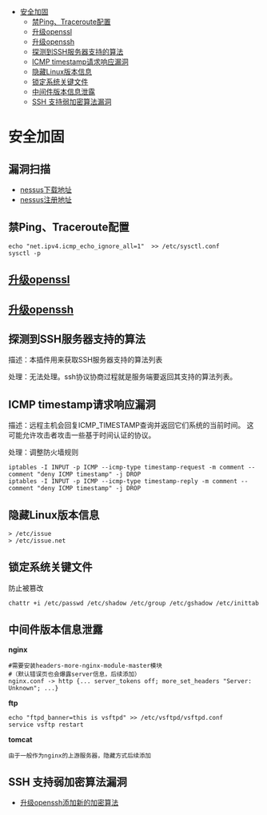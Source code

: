 - [安全加固](#%E5%AE%89%E5%85%A8%E5%8A%A0%E5%9B%BA)
  - [禁Ping、Traceroute配置](#%E7%A6%81pingtraceroute%E9%85%8D%E7%BD%AE)
  - [升级openssl](#%E5%8D%87%E7%BA%A7openssl)
  - [升级openssh](#%E5%8D%87%E7%BA%A7openssh)
  - [探测到SSH服务器支持的算法](#%E6%8E%A2%E6%B5%8B%E5%88%B0ssh%E6%9C%8D%E5%8A%A1%E5%99%A8%E6%94%AF%E6%8C%81%E7%9A%84%E7%AE%97%E6%B3%95)
  - [ICMP timestamp请求响应漏洞](#icmp-timestamp%E8%AF%B7%E6%B1%82%E5%93%8D%E5%BA%94%E6%BC%8F%E6%B4%9E)
  - [隐藏Linux版本信息](#%E9%9A%90%E8%97%8Flinux%E7%89%88%E6%9C%AC%E4%BF%A1%E6%81%AF)
  - [锁定系统关键文件](#%E9%94%81%E5%AE%9A%E7%B3%BB%E7%BB%9F%E5%85%B3%E9%94%AE%E6%96%87%E4%BB%B6)
  - [中间件版本信息泄露](#%E4%B8%AD%E9%97%B4%E4%BB%B6%E7%89%88%E6%9C%AC%E4%BF%A1%E6%81%AF%E6%B3%84%E9%9C%B2)
  - [SSH 支持弱加密算法漏洞](#ssh-%E6%94%AF%E6%8C%81%E5%BC%B1%E5%8A%A0%E5%AF%86%E7%AE%97%E6%B3%95%E6%BC%8F%E6%B4%9E)

# 安全加固

## 漏洞扫描

- [nessus下载地址](https://www.tenable.com/products/nessus/select-your-operating-system)
- [nessus注册地址](https://www.tenable.com/products/nessus-home)



## 禁Ping、Traceroute配置

	echo "net.ipv4.icmp_echo_ignore_all=1"  >> /etc/sysctl.conf
	sysctl -p
    
## [升级openssl](/os/upgrade/README.md#openssl)

## [升级openssh](/os/upgrade/README.md#openssh)

## 探测到SSH服务器支持的算法 ##

描述：本插件用来获取SSH服务器支持的算法列表

处理：无法处理。ssh协议协商过程就是服务端要返回其支持的算法列表。

## ICMP timestamp请求响应漏洞 ##

描述：远程主机会回复ICMP_TIMESTAMP查询并返回它们系统的当前时间。 这可能允许攻击者攻击一些基于时间认证的协议。

处理：调整防火墙规则

	iptables -I INPUT -p ICMP --icmp-type timestamp-request -m comment --comment "deny ICMP timestamp" -j DROP
	iptables -I INPUT -p ICMP --icmp-type timestamp-reply -m comment --comment "deny ICMP timestamp" -j DROP

## 隐藏Linux版本信息

	> /etc/issue
	> /etc/issue.net 

## 锁定系统关键文件

防止被篡改

	chattr +i /etc/passwd /etc/shadow /etc/group /etc/gshadow /etc/inittab


## 中间件版本信息泄露

**nginx**

	#需要安装headers-more-nginx-module-master模块
	#（默认错误页也会爆露server信息，后续添加）
	nginx.conf -> http {... server_tokens off; more_set_headers "Server: Unknown"; ...}

**ftp**

	echo "ftpd_banner=this is vsftpd" >> /etc/vsftpd/vsftpd.conf
	service vsftp restart

**tomcat**

	由于一般作为nginx的上游服务器，隐藏方式后续添加

## SSH 支持弱加密算法漏洞 ##

- [升级openssh添加新的加密算法](https://blog.csdn.net/qq_40606798/article/details/86512610)



    